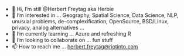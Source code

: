 - 👋 Hi, I’m still @Herbert Freytag aka Herbie
- 👀 I’m interested in ... Geography, Spatial Science, Data Science, NLP, unusual problems, de-complexification, OpenSource, BSD/Linux, privacy, analog alternatives ...
- 🌱 I’m currently learning ... Azure and refreshing R 
- 💞️ I’m looking to collaborate on ... fun stuff
- 📫 How to reach me ... herbert.freytag@riotinto.com

<!---
Herbert-Freytag/Herbert-Freytag is a ✨ special ✨ repository because its `README.md` (this file) appears on your GitHub profile.
You can click the Preview link to take a look at your changes.
--->
